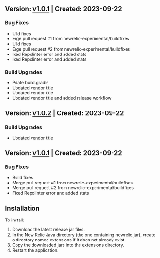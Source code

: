 ## Version: [v1.0.1](https://github.com/newrelic-experimental/newrelic-java-voltdb/releases/tag/v1.0.1) | Created: 2023-09-22
### Bug Fixes
- Uild fixes
- Erge pull request #1 from newrelic-experimental/buildfixes
- Uild fixes
- Erge pull request #2 from newrelic-experimental/buildfixes
- Ixed Repolinter error and added stats
- Ixed Repolinter error and added stats

### Build Upgrades
- Pdate build.gradle
- Updated vendor title
- Updated vendor title
- Updated vendor title and added release workflow


## Version: [v1.0.2](https://github.com/newrelic-experimental/newrelic-java-voltdb/releases/tag/v1.0.2) | Created: 2023-09-22
### Build Upgrades
- Updated vendor title


## Version: [v1.0.1](https://github.com/newrelic-experimental/newrelic-java-voltdb/releases/tag/v1.0.1) | Created: 2023-09-22
### Bug Fixes
- Build fixes
- Merge pull request #1 from newrelic-experimental/buildfixes
- Merge pull request #2 from newrelic-experimental/buildfixes
- Fixed Repolinter error and added stats




## Installation

To install:

1. Download the latest release jar files.
2. In the New Relic Java directory (the one containing newrelic.jar), create a directory named extensions if it does not already exist.
3. Copy the downloaded jars into the extensions directory.
4. Restart the application.   

